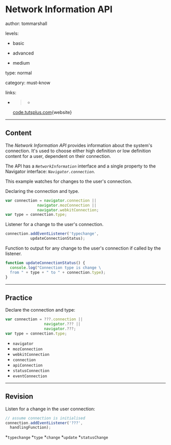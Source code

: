 # Network Information API
author: tommarshall

levels:

  - basic

  - advanced

  - medium

type: normal

category: must-know

links:

  - >-
    [code.tutsplus.com](http://code.tutsplus.com/tutorials/html5-network-information-api--cms-21598){website}

---
## Content

The *Network Information API* provides information about the system's connection. It's used to choose either high definition or low definition content for a user, dependent on their connection. 

The API has a *`NetworkInformation`* interface and a single property to the Navigator interface: *`Navigator.connection`*.

This example watches for changes to the user's connection.

Declaring the connection and type.
```javascript
var connection = navigator.connection || 
              navigator.mozConnection || 
              navigator.webkitConnection;
var type = connection.type;
```
Listener for a change to the user's connection.
```javascript
connection.addEventListener('typechange', 
           updateConnectionStatus);
```
Function to output for any change to the user's connection if called by the listener.
```javascript
function updateConnectionStatus() {
  console.log("Connection type is change \
  from " + type + " to " + connection.type);
}
```

---
## Practice

Declare the connection and type:

```javascript
var connection = ???.connection ||
                 navigator.??? ||
                 navigator.???;
var type = connection.type;
```

* `navigator`
* `mozConnection`
* `webkitConnection`
* `connection`
* `apiConnection`
* `statusConnection`
* `eventConnection`

---
## Revision

Listen for a change in the user connection:
```javascript
// assume connection is initialised
connection.addEventListener('???',
  handlingFunction);
```

*`typechange`
*`type`
*`change`
*`update`
*`statusChange`